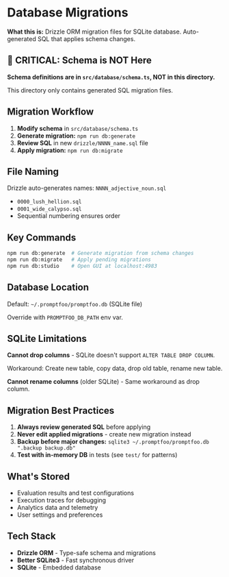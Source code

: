 # Database Migrations

**What this is:** Drizzle ORM migration files for SQLite database. Auto-generated SQL that applies schema changes.

## 🚨 CRITICAL: Schema is NOT Here

**Schema definitions are in `src/database/schema.ts`, NOT in this directory.**

This directory only contains generated SQL migration files.

## Migration Workflow

1. **Modify schema** in `src/database/schema.ts`
2. **Generate migration:** `npm run db:generate`
3. **Review SQL** in new `drizzle/NNNN_name.sql` file
4. **Apply migration:** `npm run db:migrate`

## File Naming

Drizzle auto-generates names: `NNNN_adjective_noun.sql`
- `0000_lush_hellion.sql`
- `0001_wide_calypso.sql`
- Sequential numbering ensures order

## Key Commands

```bash
npm run db:generate  # Generate migration from schema changes
npm run db:migrate   # Apply pending migrations
npm run db:studio    # Open GUI at localhost:4983
```

## Database Location

Default: `~/.promptfoo/promptfoo.db` (SQLite file)

Override with `PROMPTFOO_DB_PATH` env var.

## SQLite Limitations

**Cannot drop columns** - SQLite doesn't support `ALTER TABLE DROP COLUMN`.

Workaround: Create new table, copy data, drop old table, rename new table.

**Cannot rename columns** (older SQLite) - Same workaround as drop column.

## Migration Best Practices

1. **Always review generated SQL** before applying
2. **Never edit applied migrations** - create new migration instead
3. **Backup before major changes:** `sqlite3 ~/.promptfoo/promptfoo.db ".backup backup.db"`
4. **Test with in-memory DB** in tests (see `test/` for patterns)

## What's Stored

- Evaluation results and test configurations
- Execution traces for debugging
- Analytics data and telemetry
- User settings and preferences

## Tech Stack

- **Drizzle ORM** - Type-safe schema and migrations
- **Better SQLite3** - Fast synchronous driver
- **SQLite** - Embedded database
